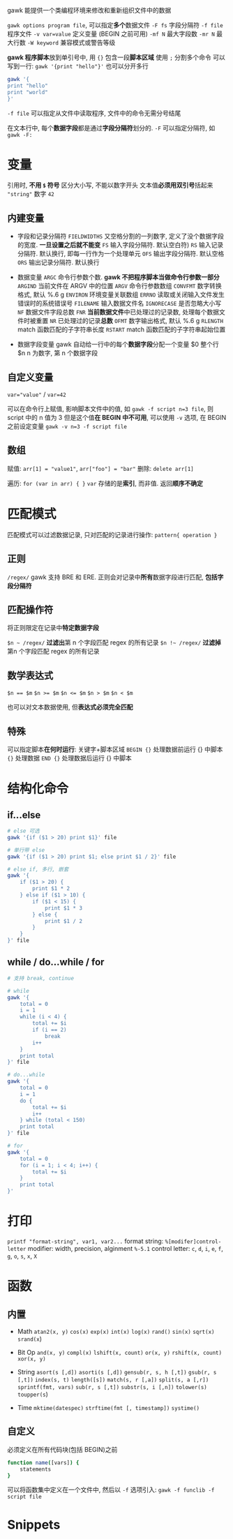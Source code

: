 gawk 能提供一个类编程环境来修改和重新组织文件中的数据

`gawk options program file`, 可以指定**多个**数据文件
    `-F fs` 字段分隔符
    `-f file` 程序文件
    `-v var=value` 定义变量 (BEGIN 之前可用)
    `-mf N` 最大字段数
    `-mr N` 最大行数
    `-W keyword` 兼容模式或警告等级

**gawk 程序脚本**放到单引号中, 用 `{}` 包含一段**脚本区域**
使用 `;` 分割多个命令
可以写到一行: `gawk '{print "hello"}'`
也可以分开多行

```sh
gawk '{
print "hello"
print "world"
}'
```

`-f file` 可以指定从文件中读取程序, 文件中的命令无需分号结尾

在文本行中, 每个**数据字段**都是通过**字段分隔符**划分的. `-F` 可以指定分隔符, 如 `gawk -F:`

# 变量

引用时, **不用 `$` 符号**
区分大小写, 不能以数字开头
文本值**必须用双引号**括起来 `"string"`
数字 `42`

## 内建变量

- 字段和记录分隔符
`FIELDWIDTHS` 又空格分割的一列数字, 定义了没个数据字段的宽度. **一旦设置之后就不能变**
`FS` 输入字段分隔符. 默认空白符)
`RS` 输入记录分隔符. 默认换行, 即每一行作为一个处理单元
`OFS` 输出字段分隔符. 默认空格
`ORS` 输出记录分隔符. 默认换行

- 数据变量
`ARGC` 命令行参数个数. **gawk 不把程序脚本当做命令行参数一部分**
`ARGIND` 当前文件在 ARGV 中的位置
`ARGV`  命令行参数数组
`CONVFMT` 数字转换格式, 默认 %.6 g
`ENVIRON` 环境变量关联数组
`ERRNO` 读取或关闭输入文件发生错误时的系统错误号
`FILENAME` 输入数据文件名
`IGNORECASE` 是否忽略大小写
`NF` 数据文件字段总数
`FNR` **当前数据文件**中已处理过的记录数, 处理每个数据文件时被重置
`NR` 已处理过的记录**总数**
`OFMT` 数字输出格式, 默认 %.6 g
`RLENGTH` match 函数匹配的子字符串长度
`RSTART` match 函数匹配的子字符串起始位置

- 数据字段变量
gawk 自动给一行中的每个**数据字段**分配一个变量
    $0 整个行
    $n n 为数字, 第 n 个数据字段

## 自定义变量

`var="value"` / `var=42`

可以在命令行上赋值, 影响脚本文件中的值, 如 `gawk -f script n=3 file`, 则 script 中的 n 值为 3
但是这个值**在 BEGIN 中不可用**, 可以使用 `-v` 选项, 在 BEGIN 之前设定变量 `gawk -v n=3 -f script file`

## 数组

赋值: `arr[1] = "value1"`, `arr["foo"] = "bar"`
删除: `delete arr[1]`

遍历: `for (var in arr) { }`
`var` 存储的是**索引**, 而非值. 返回**顺序不确定**

# 匹配模式

匹配模式可以过滤数据记录, 只对匹配的记录进行操作: `pattern{ operation }`

## 正则

`/regex/` gawk 支持 BRE 和 ERE. 正则会对记录中**所有**数据字段进行匹配, **包括字段分隔符**

## 匹配操作符

将正则限定在记录中**特定数据字段**

`$n ~ /regex/` **过滤出**第 n 个字段匹配 regex 的所有记录
`$n !~ /regex/` **过滤掉**第n 个字段匹配 regex 的所有记录

## 数学表达式

`$n == $m`
`$n >= $m`
`$n <= $m`
`$n > $m`
`$n < $m`

也可以对文本数据使用, 但**表达式必须完全匹配**

## 特殊

可以指定脚本**在何时运行**: 关键字+脚本区域
`BEGIN {}` 处理数据前运行 {} 中脚本
`{}` 处理数据
`END {}` 处理数据后运行 {} 中脚本

# 结构化命令

## if...else

```sh
# else 可选
gawk '{if ($1 > 20) print $1}' file

# 单行带 else
gawk '{if ($1 > 20) print $1; else print $1 / 2}' file

# else if, 多行, 嵌套
gawk '{
    if ($1 > 20) {
        print $1 * 2
    } else if ($1 > 10) {
        if ($1 < 15) {
            print $1 * 3
        } else {
            print $1 / 2
        }
    }
}' file
```

## while / do...while / for

```sh
# 支持 break, continue

# while
gawk '{
    total = 0
    i = 1
    while (i < 4) {
        total += $i
        if (i == 2)
            break
        i++
    }
    print total
}' file

# do...while
gawk '{
    total = 0
    i = 1
    do {
        total += $i
        i++
    } while (total < 150)
    print total
}' file

# for
gawk '{
    total = 0
    for (i = 1; i < 4; i++) {
        total += $i
    }
    print total
}'
```

# 打印

`printf "format-string", var1, var2...`
format string: `%[modifer]control-letter`
modifier: width, precision, alginment `%-5.1`
control letter: `c`, `d`, `i`, `e`, `f`, `g`, `o`, `s`, `x`, `X`

# 函数

## 内置

- Math
`atan2(x, y)`
`cos(x)`
`exp(x)`
`int(x)`
`log(x)`
`rand()`
`sin(x)`
`sqrt(x)`
`srand(x`)

- Bit Op
`and(x, y)`
`compl(x)`
`lshift(x, count)`
`or(x, y)`
`rshift(x, count)`
`xor(x, y)`

- String
`asort(s [,d])`
`asorti(s [,d])`
`gensub(r, s, h [,t])`
`gsub(r, s [,t])`
`index(s, t)`
`length([s])`
`match(s, r [,a])`
`split(s, a [,r])`
`sprintf(fmt, vars)`
`sub(r, s [,t])`
`substr(s, i [,n])`
`tolower(s)`
`toupper(s`)

- Time
`mktime(datespec)`
`strftime(fmt [, timestamp])`
`systime()`

## 自定义

必须定义在所有代码块(包括 BEGIN)之前

```sh
function name([vars]) {
    statements
}
```

可以将函数集中定义在一个文件中, 然后以 `-f` 选项引入: `gawk -f funclib -f script file`

# Snippets